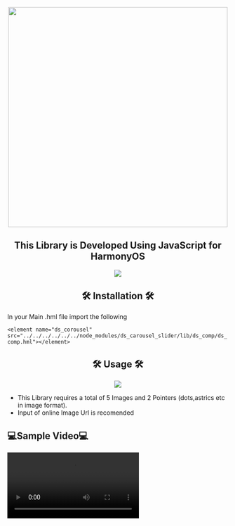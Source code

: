 <p align="center">
  <img width="500" src="https://user-images.githubusercontent.com/54733680/145344912-a0b54d6d-bbf4-479a-9066-96534c0e8a66.jpg">
</p>
<h2 align=center>This Library is Developed Using JavaScript for HarmonyOS</h2>

<p align="center">
  <img src="https://user-images.githubusercontent.com/54733680/146836618-f51f8e78-1627-48cd-ad13-50bcb2a9bcf6.png">
</p>

<h2 align=center>🛠 Installation 🛠</h2>
In your Main .hml file import the following 
<!--  -->

`<element name="ds_corousel" src="../../../../../../node_modules/ds_carousel_slider/lib/ds_comp/ds_comp.hml"></element>`


<!--  -->
<h2 align=center>🛠 Usage 🛠</h2>
<!--  -->
<p align="center">
  <img src="https://user-images.githubusercontent.com/54733680/146838172-898d35fa-9ed6-4419-b7dd-6f80c29556bf.png">
</p>

* This Library requires a total of 5 Images and 2 Pointers (dots,astrics etc in image format).
* Input of online Image Url is recomended

<!--  -->
<h2 align=left>💻Sample Video💻</h2>


  <video  src="https://user-images.githubusercontent.com/54733680/146835091-88f47c2b-371e-487b-9b05-eb5c1c1fc0fb.mp4">


